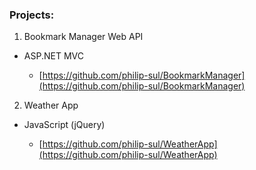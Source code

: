 ### Projects:

1. Bookmark Manager Web API

  * ASP.NET MVC
  
    * [https://github.com/philip-sul/BookmarkManager](https://github.com/philip-sul/BookmarkManager)

2. Weather App

  * JavaScript (jQuery)

    * [https://github.com/philip-sul/WeatherApp](https://github.com/philip-sul/WeatherApp)
